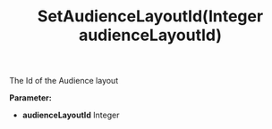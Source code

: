 ﻿---
uid: crmscript_ref_NSAudienceLayoutEntity_SetAudienceLayoutId
title: SetAudienceLayoutId(Integer audienceLayoutId)
intellisense: NSAudienceLayoutEntity.SetAudienceLayoutId
keywords: NSAudienceLayoutEntity, GetAudienceLayoutId
so.topic: reference
---

The Id of the Audience layout

**Parameter:** 
 - **audienceLayoutId** Integer

